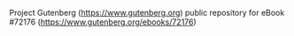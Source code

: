 Project Gutenberg (https://www.gutenberg.org) public repository
for eBook #72176 (https://www.gutenberg.org/ebooks/72176)
